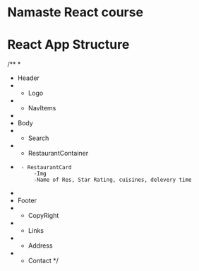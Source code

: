 # Namaste React course


# React App Structure
/**
 * 
 * Header
 * - Logo
 * - NavItems
 * 
 * Body
 * - Search
 * - RestaurantContainer
 *      - RestaurantCard
            -Img
            -Name of Res, Star Rating, cuisines, delevery time
 *
 * Footer
 * - CopyRight
 * - Links
 * - Address
 * - Contact
 */